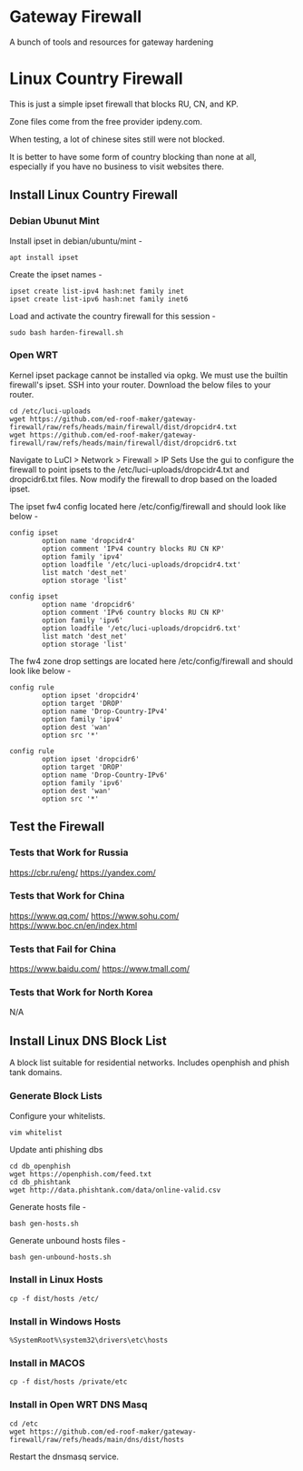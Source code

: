 # Gateway Firewall
A bunch of tools and resources for gateway hardening


# Linux Country Firewall
This is just a simple ipset firewall that blocks RU, CN, and KP.

Zone files come from the free provider ipdeny.com.

When testing, a lot of chinese sites still were not blocked.

It is better to have some form of country blocking than none at all, especially if you have no business to visit websites there.

## Install Linux Country Firewall
### Debian Ubunut Mint
Install ipset in debian/ubuntu/mint -
```
apt install ipset
```
Create the ipset names -
```
ipset create list-ipv4 hash:net family inet
ipset create list-ipv6 hash:net family inet6
```
Load and activate the country firewall for this session -
```
sudo bash harden-firewall.sh
```
### Open WRT
Kernel ipset package cannot be installed via opkg.
We must use the builtin firewall's ipset.
SSH into your router.
Download the below files to your router.
```
cd /etc/luci-uploads
wget https://github.com/ed-roof-maker/gateway-firewall/raw/refs/heads/main/firewall/dist/dropcidr4.txt
wget https://github.com/ed-roof-maker/gateway-firewall/raw/refs/heads/main/firewall/dist/dropcidr6.txt
```
Navigate to LuCI > Network > Firewall > IP Sets
Use the gui to configure the firewall to point ipsets to the /etc/luci-uploads/dropcidr4.txt and dropcidr6.txt files.
Now modify the firewall to drop based on the loaded ipset.

The ipset fw4 config located here /etc/config/firewall and should look like below -
```
config ipset                                             
        option name 'dropcidr4'                          
        option comment 'IPv4 country blocks RU CN KP'    
        option family 'ipv4'                             
        option loadfile '/etc/luci-uploads/dropcidr4.txt'
        list match 'dest_net'                            
        option storage 'list'                            
                                                         
config ipset                                             
        option name 'dropcidr6'                          
        option comment 'IPv6 country blocks RU CN KP'    
        option family 'ipv6'                             
        option loadfile '/etc/luci-uploads/dropcidr6.txt'
        list match 'dest_net'                            
        option storage 'list' 
```

The fw4 zone drop settings are located here /etc/config/firewall and should look like below -
```
config rule                                              
        option ipset 'dropcidr4'                         
        option target 'DROP'                             
        option name 'Drop-Country-IPv4'                  
        option family 'ipv4'                             
        option dest 'wan'                                
        option src '*'                                   
                                                         
config rule                                              
        option ipset 'dropcidr6'                         
        option target 'DROP'                             
        option name 'Drop-Country-IPv6'                  
        option family 'ipv6'                             
        option dest 'wan'                                
        option src '*'                                   
```
## Test the Firewall
### Tests that Work for Russia
https://cbr.ru/eng/
https://yandex.com/
### Tests that Work for China
https://www.qq.com/
https://www.sohu.com/
https://www.boc.cn/en/index.html
### Tests that Fail for China
https://www.baidu.com/
https://www.tmall.com/
### Tests that Work for North Korea
N/A

## Install Linux DNS Block List
A block list suitable for residential networks.
Includes openphish and phish tank domains.
### Generate Block Lists
Configure your whitelists.
```
vim whitelist
```

Update anti phishing dbs
```
cd db_openphish
wget https://openphish.com/feed.txt
cd db_phishtank
wget http://data.phishtank.com/data/online-valid.csv
```

Generate hosts file -
```
bash gen-hosts.sh
```

Generate unbound hosts files -
```
bash gen-unbound-hosts.sh
```
### Install in Linux Hosts
```
cp -f dist/hosts /etc/
```
### Install in Windows Hosts
```
%SystemRoot%\system32\drivers\etc\hosts
```

### Install in MACOS
```
cp -f dist/hosts /private/etc
```

### Install in Open WRT DNS Masq
```
cd /etc
wget https://github.com/ed-roof-maker/gateway-firewall/raw/refs/heads/main/dns/dist/hosts
```

Restart the dnsmasq service.



